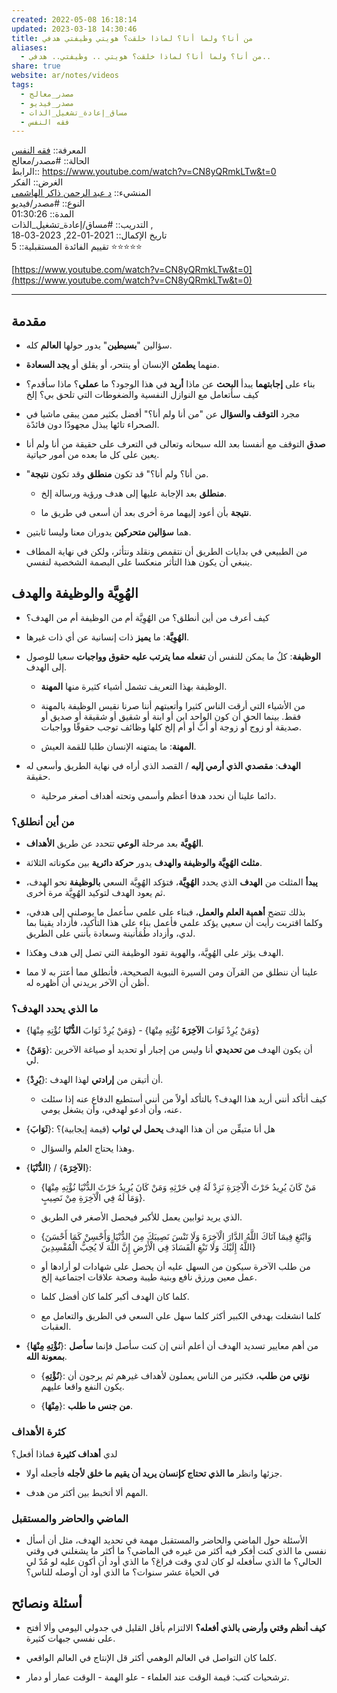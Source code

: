 ```yaml
---  
created: 2022-05-08 16:18:14  
updated: 2023-03-18 14:30:46  
title: من أنا؟ ولما أنا؟ لماذا خلقت؟ هويتي وظيفتي هدفي  
aliases:  
  - من أنا؟ ولما أنا؟ لماذا خلقت؟ هويتي .. وظيفتي.. هدفي..  
share: true  
website: ar/notes/videos  
tags:  
  - مصدر_معالج  
  - مصدر_فيديو  
  - مساق_إعادة_تشغيل_الذات  
  - فقه النفس  
---  
```

  
  
  
المعرفة:: [فقه النفس](%D9%81%D9%82%D9%87%20%D8%A7%D9%84%D9%86%D9%81%D8%B3.md)    
الحالة:: #مصدر/معالج    
الرابط:: <https://www.youtube.com/watch?v=CN8yQRmkLTw&t=0>    
الغرض:: الفكر    
المنشيء:: [د عبد الرحمن ذاكر الهاشمي](%D8%AF%20%D8%B9%D8%A8%D8%AF%20%D8%A7%D9%84%D8%B1%D8%AD%D9%85%D9%86%20%D8%B0%D8%A7%D9%83%D8%B1%20%D8%A7%D9%84%D9%87%D8%A7%D8%B4%D9%85%D9%8A.md)    
النوع:: #مصدر/فيديو    
المدة:: 01:30:26    
التدريب:: #مساق/إعادة_تشغيل_الذات ,    
تاريخ اﻹكمال:: 2021-01-22, 2023-03-18    
تقييم الفائدة المستقبلية:: 5 ⭐⭐⭐⭐⭐  
  
[https://www.youtube.com/watch?v=CN8yQRmkLTw&t=0](https://www.youtube.com/watch?v=CN8yQRmkLTw&t=0)  
  
---  
  
## مقدمة  
  
- سؤالين "**بسيطين**" يدور حولها **العالم** كله.  
      
- منهما **يطمئن** الإنسان أو ينتحر، أو يقلق أو **يجد السعادة**.  
      
- بناء على **إجابتهما** يبدأ **البحث** عن ماذا **أريد** في هذا الوجود؟ ما **عملي**؟ ماذا سأقدم؟ كيف سأتعامل مع النوازل النفسية والضغوطات التي تلحق بي؟ إلخ  
  
- مجرد **التوقف والسؤال** عن "من أنا ولم أنا؟" أفضل بكثير ممن يبقى ماشيا في الصحراء تائها يبذل مجهودًا دون فائدًة.  
      
- **صدق** التوقف مع أنفسنا بعد الله سبحانه وتعالى في التعرف على حقيقة من أنا ولم أنا يعين على كل ما بعده من أمور حياتية.  
      
- "من أنا؟ ولم أنا؟" قد تكون **منطلق** وقد تكون **نتيجة**.  
      
    - **منطلق** بعد اﻹجابة عليها إلى هدف ورؤية ورسالة إلخ.  
          
    - **نتيجة** بأن أعود إليهما مرة أخرى بعد أن أسعى في طريق ما.  
          
- هما **سؤالين متحركين** يدوران معنا وليسا ثابتين.  
      
- من الطبيعي في بدايات الطريق أن نتقمص ونقلد ونتأثر، ولكن في نهاية المطاف ينبغي أن يكون هذا التأثر منعكسا على البصمة الشخصية لنفسي.  
  
## الهُوِيَّة والوظيفة والهدف  
  
- كيف أعرف من أين أنطلق؟ من الهُوِيَّة أم من الوظيفة أم من الهدف؟  
      
- **الهُوِيَّة**: ما **يميز** ذات إنسانية عن أي ذات غيرها.  
      
- **الوظيفة**: كلُ ما يمكن للنفس أن **تفعله مما يترتب عليه حقوق وواجبات** سعيا للوصول إلى الهدف.  
      
    - الوظيفة بهذا التعريف تشمل أشياء كثيرة منها **المهنة**.  
          
    - من الأشياء التي أرقت الناس كثيرا وأتعبتهم أننا صرنا نقيس الوظيفة بالمهنة فقط. بينما الحق أن كون الواحد ابن أو ابنة أو شقيق أو شقيقة أو صديق أو صديقة أو زوج أو زوجة أو أبُّ أو أم إلخ كلها وظائف توجب حقوقًا وواجبات.  
          
    - **المهنة**: ما يمتهنه الإنسان طلبا للقمة العيش.  
          
- **الهدف**: **مقصدي الذي أرمي إليه** / القصد الذي أراه في نهاية الطريق وأسعى له حقيقة.  
      
    - دائما علينا أن نحدد هدفا أعظم وأسمى وتحته أهداف أصغر مرحلية.  
  
### من أين أنطلق؟  
  
- **الهُوِيَّة** بعد مرحلة **الوعي** تتحدد عن طريق **الأهداف**.  
      
- **مثلث الهُوِيَّة والوظيفة والهدف** يدور **حركة دائرية** بين مكوناته الثلاثة.  
      
- **يبدأ** المثلث من **الهدف** الذي يحدد **الهُوِيَّة**، فتؤكد الهُوِيَّة السعي **بالوظيفة** نحو الهدف، ثم يعود الهدف لتوكيد الهُوِيَّة مرة أخرى.  
      
- بذلك تتضح **أهمية العلم والعمل**، فبناء على علمي سأعمل ما يوصلني إلى هدفي، وكلما اقتربت رأيت أن سعيي يؤكد علمي فأعمل بناء على هذا التأكيد، فأزداد يقينا بما لدي، وأزداد طُمَأنينة وسعادة بأنني على الطريق.  
  
- الهدف يؤثر على الهُوِيَّة، والهوية تقود الوظيفة التي تصل إلى هدف وهكذا.  
      
- علينا أن ننطلق من القرآن ومن السيرة النبوية الصحيحة، فأنطلق مما أعتز به لا مما أظن أن الآخر يريدني أن أظهره له.  
  
### ما الذي يحدد الهدف؟  
  
- {وَمَنْ يُرِدْ ثَوَابَ **الدُّنْيَا** نُؤْتِهِ مِنْهَا} - {وَمَنْ يُرِدْ ثَوَابَ **الآخِرَةَ** نُؤْتِهِ مِنْهَا}  
      
- {**وَمَنْ**}: أن يكون الهدف **من تحديدي** أنا وليس من إجبار أو تحديد أو صياغة الآخرين لي.  
      
- {**يُرِدْ**}: أن أتيقن من **إرادتي** لهذا الهدف.  
      
    - كيف أتأكد أنني أريد هذا الهدف؟ بالتأكد أولاً من أنني أستطيع الدفاع عنه إذا سئلت عنه، وأن أدعو لهدفي، وأن يشغل يومي.  
          
- {**ثَوَابَ**}: هل أنا متيقِّن من أن هذا الهدف **يحمل لي ثواب** (قيمة إيجابية)؟  
      
    - وهذا يحتاج العلم والسؤال.  
          
- {**الدُّنْيَا**} / {**الآخِرَةَ**}:  
      
    - {مَنْ كَانَ يُرِيدُ حَرْثَ الْآخِرَةِ نَزِدْ لَهُ فِي حَرْثِهِ وَمَنْ كَانَ يُرِيدُ حَرْثَ الدُّنْيَا نُؤْتِهِ مِنْهَا وَمَا لَهُ فِي الْآخِرَةِ مِنْ نَصِيبٍ}.  
          
    - الذي يريد ثوابين يعمل للأكبر فيحصل الأصغر في الطريق.  
          
    - {وَابْتَغِ فِيمَا آتَاكَ اللَّهُ الدَّارَ الْآخِرَةَ وَلَا تَنْسَ نَصِيبَكَ مِنَ الدُّنْيَا وَأَحْسِنْ كَمَا أَحْسَنَ اللَّهُ إِلَيْكَ وَلَا تَبْغِ الْفَسَادَ فِي الْأَرْضِ إِنَّ اللَّهَ لَا يُحِبُّ الْمُفْسِدِينَ}  
          
    - من طلب الآخرة سيكون من السهل عليه أن يحصل على شهادات لو أرادها أو عمل معين ورزق نافع وبنية طيبة وصحة علاقات اجتماعية إلخ.  
          
    - كلما كان الهدف أكبر كلما كان أفضل كلما.  
          
    - كلما انشغلت بهدفي الكبير أكثر كلما سهل علي السعي في الطريق والتعامل مع العقبات.  
          
- {**نُؤْتِهِ مِنْهَا**}: من أهم معايير تسديد الهدف أن أعلم أنني إن كنت سأصل فإنما **سأصل بمعونة الله**.  
      
    - {**نُؤْتِهِ**}: **نؤتي من طلب**، فكثير من الناس يعملون لأهداف غيرهم ثم يرجون أن يكون النفع واقعا عليهم.  
          
    - {**مِنْهَا**}: **من جنس ما طلب**.  
  
### كثرة اﻷهداف  
  
لدي **أهداف كثيرة** فماذا أفعل؟  
  
- جزئها وانظر **ما الذي تحتاج كإنسان يريد أن يقيم ما خلق لأجله** فأجعله أولا.  
      
- المهم ألا أتخبط بين أكثر من هدف.  
  
### الماضي والحاضر والمستقبل  
  
- اﻷسئلة حول الماضي والحاضر والمستقبل مهمة في تحديد الهدف، مثل أن أسأل نفسي ما الذي كنت أفكر فيه أكثر من غيره في الماضي؟ ما أكثر ما يشغلني في وقتي الحالي؟ ما الذي سأفعله لو كان لدي وقت فراغ؟ ما الذي أود أن أكون عليه لو مُدّ لي في الحياة عشر سنوات؟ ما الذي أود أن أوصله للناس؟  
  
## أسئلة ونصائح  
  
- **كيف أنظم وقتي وأرضى بالذي أفعله؟** الالتزام بأقل القليل في جدولي اليومي وألا أفتح على نفسي جبهات كثيرة.  
      
- كلما كان التواصل في العالم الوهمي أكثر قل الإنتاج في العالم الواقعي.  
      
- ترشحيات كتب: قيمة الوقت عند العلماء - علو الهمة - الوقت عمار أو دمار.  

